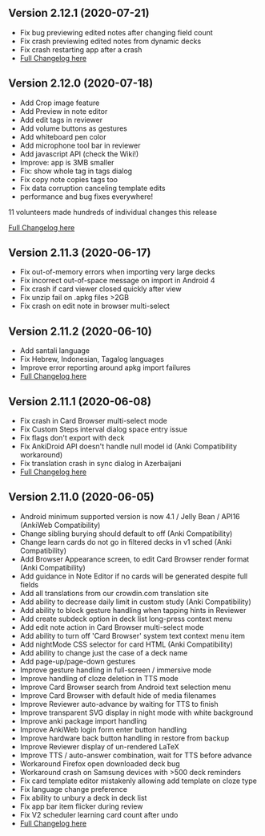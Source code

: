 ## Version 2.12.1 (2020-07-21)
* Fix bug previewing edited notes after changing field count
* Fix crash previewing edited notes from dynamic decks
* Fix crash restarting app after a crash
* [Full Changelog here](https://github.com/ankidroid/Anki-Android/milestone/28?closed=1)

## Version 2.12.0 (2020-07-18)
* Add Crop image feature
* Add Preview in note editor
* Add edit tags in reviewer
* Add volume buttons as gestures
* Add whiteboard pen color
* Add microphone tool bar in reviewer
* Add javascript API (check the Wiki!)
* Improve: app is 3MB smaller
* Fix: show whole tag in tags dialog
* Fix copy note copies tags too
* Fix data corruption canceling template edits
* performance and bug fixes everywhere!

11 volunteers made hundreds of individual changes this release

[Full Changelog here](https://github.com/ankidroid/Anki-Android/milestone/18?closed=1)

## Version 2.11.3 (2020-06-17)
* Fix out-of-memory errors when importing very large decks
* Fix incorrect out-of-space message on import in Android 4
* Fix crash if card viewer closed quickly after view
* Fix unzip fail on .apkg files >2GB
* Fix crash on edit note in browser multi-select

## Version 2.11.2 (2020-06-10)
* Add santali language
* Fix Hebrew, Indonesian, Tagalog languages
* Improve error reporting around apkg import failures
* [Full Changelog here](https://github.com/ankidroid/Anki-Android/milestone/24?closed=1)

## Version 2.11.1 (2020-06-08)
* Fix crash in Card Browser multi-select mode
* Fix Custom Steps interval dialog space entry issue
* Fix flags don't export with deck
* Fix AnkiDroid API doesn't handle null model id (Anki Compatibility workaround)
* Fix translation crash in sync dialog in Azerbaijani
* [Full Changelog here](https://github.com/ankidroid/Anki-Android/milestone/23?closed=1)

## Version 2.11.0 (2020-06-05)
* Android minimum supported version is now 4.1 / Jelly Bean / API16 (AnkiWeb Compatibility)
* Change sibling burying should default to off (Anki Compatibility)
* Change learn cards do not go in filtered decks in v1 sched (Anki Compatibility)
* Add Browser Appearance screen, to edit Card Browser render format (Anki Compatibility)
* Add guidance in Note Editor if no cards will be generated despite full fields
* Add all translations from our crowdin.com translation site
* Add ability to decrease daily limit in custom study (Anki Compatibility)
* Add ability to block gesture handling when tapping hints in Reviewer
* Add create subdeck option in deck list long-press context menu
* Add edit note action in Card Browser multi-select mode
* Add ability to turn off 'Card Browser' system text context menu item
* Add nightMode CSS selector for card HTML (Anki Compatibility)
* Add ability to change just the case of a deck name
* Add page-up/page-down gestures
* Improve gesture handling in full-screen / immersive mode
* Improve handling of cloze deletion in TTS mode
* Improve Card Browser search from Android text selection menu
* Improve Card Browser with default hide of media filenames
* Improve Reviewer auto-advance by waiting for TTS to finish
* Improve transparent SVG display in night mode with white background
* Improve anki package import handling
* Improve AnkiWeb login form enter button handling
* Improve hardware back button handling in restore from backup
* Improve Reviewer display of un-rendered LaTeX
* Improve TTS / auto-answer combination, wait for TTS before advance
* Workaround Firefox open downloaded deck bug
* Workaround crash on Samsung devices with >500 deck reminders
* Fix card template editor mistakenly allowing add template on cloze type
* Fix language change preference
* Fix ability to unbury a deck in deck list
* Fix app bar item flicker during review
* Fix V2 scheduler learning card count after undo
* [Full Changelog here](https://github.com/ankidroid/Anki-Android/milestone/13?closed=1)
